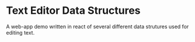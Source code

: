 # Text Editor Data Structures

A web-app demo written in react of several different data strutures used for editing text.
